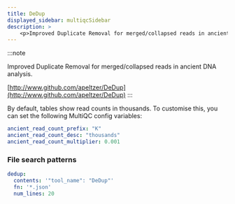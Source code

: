 ```yaml
---
title: DeDup
displayed_sidebar: multiqcSidebar
description: >
    <p>Improved Duplicate Removal for merged/collapsed reads in ancient DNA analysis.</p>
---
```


<!--
~~~~~ DO NOT EDIT ~~~~~
This file is autogenerated from the MultiQC module python docstring.
Do not edit the markdown, it will be overwritten.

File path for the source of this content: multiqc/modules/dedup/dedup.py
~~~~~~~~~~~~~~~~~~~~~~~
-->

:::note
<p>Improved Duplicate Removal for merged/collapsed reads in ancient DNA analysis.</p>

[http://www.github.com/apeltzer/DeDup](http://www.github.com/apeltzer/DeDup)
:::

By default, tables show read counts in thousands.
To customise this, you can set the following MultiQC config variables:

```yaml
ancient_read_count_prefix: "K"
ancient_read_count_desc: "thousands"
ancient_read_count_multiplier: 0.001
```

### File search patterns

```yaml
dedup:
  contents: '"tool_name": "DeDup"'
  fn: '*.json'
  num_lines: 20
```
    